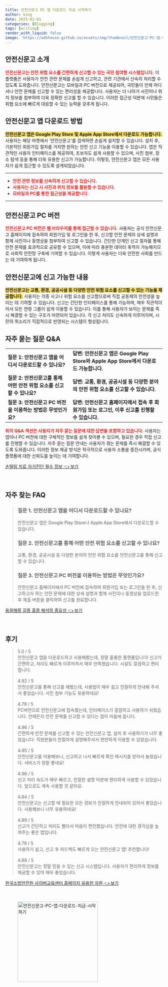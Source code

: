 ```yaml
---
title: 안전신문고 PC 앱 다운로드 지금 시작하기
author: bing
date: 2025-02-01
categories: [Blogging]
tags: [writing]
render_with_liquid: false
image: 'https://adkhouse.github.io/assets/img/thumbnail/안전신문고-PC-앱-다운로드-지금-시작하기.webp'
---
```



<h2 id='안전신문고_소개'>안전신문고 소개</h2>

<p><b><span style="color: #ee2323;">안전신문고는 안전 위험 요소를 간편하게 신고할 수 있는 국민 참여형 시스템입니다.</span></b> 이 플랫폼은 사용자가 안전 관련 문제를 손쉽게 신고하고, 관련 기관에서 신속히 처리할 수 있도록 도와줍니다. 안전신문고는 모바일과 PC 버전으로 제공되어, 국민들이 언제 어디서나 안전 문제를 신고할 수 있는 편리성을 제공합니다. 사용자는 더 나아가 사진이나 위치 정보를 첨부하여 더욱 정확한 신고를 할 수 있습니다. 이러한 접근성 덕분에 시민들은 위협 요소에 빠르게 대응할 수 있는 능력을 갖추게 됩니다.</p>

<h2 id='안전신문고_앱_다운로드'>안전신문고 앱 다운로드 방법</h2>

<p><b><span style="background-color: #ffe066;">안전신문고 앱은 Google Play Store 및 Apple App Store에서 다운로드 가능합니다.</span></b> 사용자는 해당 마켓에서 '안전신문고'를 검색하면 손쉽게 설치할 수 있습니다. 설치 후, 기본적인 회원가입 절차를 거치면 원하는 안전 신고 기능을 이용할 수 있습니다. 앱은 직관적인 사용자 인터페이스를 제공하여, 초보자도 쉽게 사용할 수 있으며, 사진 첨부, 장소 탐색 등을 통해 더욱 유용한 신고가 가능합니다. 이렇듯, 안전신문고 앱은 모든 사용자가 쉽게 접근할 수 있도록 설계되었습니다.</p>

<hr />

<ul>
    <li><b><span style="color: #ee2323;">안전 관련 정보를 신속하게 신고할 수 있습니다.</span></b></li>
    <li><b><span style="color: #ee2323;">사용자는 신고 시 사진과 위치 정보를 활용할 수 있습니다.</span></b></li>
    <li><b><span style="color: #ee2323;">모바일과 PC를 통한 접근성을 제공합니다.</span></b></li>
</ul>

<hr />

<h2 id='안전신문고_PC_버전'>안전신문고 PC 버전</h2>

<p><b><span style="color: #ee2323;">안전신문고 PC 버전은 웹 브라우저를 통해 접근할 수 있습니다.</span></b> 사용자는 공식 안전신문고 홈페이지에 접속하여 회원가입 및 로그인을 한 후, 신고할 안전 문제의 상세 설명과 함께 사진이나 동영상을 첨부하여 신고할 수 있습니다. 간단한 단계인 신고 절차를 통해 안전 문제를 효과적으로 공유할 수 있으며, 이에 따라 충분한 데이터 축적이 가능해지므로 사회적 안전망 구축에 기여할 수 있습니다. 이렇게 사용자는 더욱 안전한 사회를 만드는 데 기여하게 됩니다.</p>

<h2 id='안전신문고_신고내용'>안전신문고에 신고 가능한 내용</h2>

<p><b><span style="background-color: #ffe066;">안전신문고는 교통, 환경, 공공시설 등 다양한 안전 위험 요소를 신고할 수 있는 기능을 제공합니다.</span></b> 사용자는 각종 사고나 위험 요소를 신고함으로써 직접 공동체의 안전성을 높이는 데 기여할 수 있습니다. 신고는 간단한 인터페이스를 통해 가능하며, 매우 직관적이어서 모든 연령 그룹이 쉽게 이용할 수 있습니다. 이를 통해 사용자가 보이는 문제를 즉시 해결할 수 있는 구조가 마련되어 있습니다. 각 신고 처리도 신속하게 이루어지며, 시민의 목소리가 직접적으로 반영되는 시스템이 형성됩니다.</p>

<h2 id='자주묻는질문_QNA'>자주 묻는 질문 Q&A</h2>

<table>
    <tr>
        <td><b>질문 1: 안전신문고 앱을 어디서 다운로드할 수 있나요?</b></td>
        <td><b>답변: 안전신문고 앱은 Google Play Store와 Apple App Store에서 다운로드 가능합니다.</b></td>
    </tr>
    <tr>
        <td><b>질문 2: 안전신문고를 통해 어떤 안전 위험 요소를 신고할 수 있나요?</b></td>
        <td><b>답변: 교통, 환경, 공공시설 등 다양한 분야의 안전 위험 요소를 신고할 수 있습니다.</b></td>
    </tr>
    <tr>
        <td><b>질문 3: 안전신문고 PC 버전을 이용하는 방법은 무엇인가요?</b></td>
        <td><b>답변: 안전신문고 홈페이지에서 접속 후 회원가입 또는 로그인, 이후 신고를 진행할 수 있습니다.</b></td>
    </tr>
</table>

<p><b><span style="color: #ee2323;">위의 Q&A 섹션은 사용자가 자주 묻는 질문에 대한 답변을 포함하고 있습니다.</span></b> 사용자는 앱이나 PC 버전에 대한 구체적인 정보를 쉽게 찾아볼 수 있으며, 필요한 경우 직접 신고를 진행할 수 있습니다. 자주 묻는 질문 안내는 사용자가 겪는 문제를 즉시 해결할 수 있도록 도와줍니다. 이러한 정보 제공 방식은 적극적으로 사용자 소통을 증진시키며, 공식 플랫폼에 대한 신뢰도를 높이는 데 기여합니다.</p>


<p><a class="click-button" title="손떨림 치료 자가진단 필수 정보" href="https://adkhouse.github.io/posts/%EC%86%90%EB%96%A8%EB%A6%BC-%EC%B9%98%EB%A3%8C-%EC%9E%90%EA%B0%80%EC%A7%84%EB%8B%A8-%ED%95%84%EC%88%98-%EC%A0%95%EB%B3%B4/" rel="dofollow">손떨림 치료 자가진단 필수 정보 👈 보기</a></p><br>
<h2 id='자주_찾는_FAQ'>자주 찾는 FAQ</h2>
<div itemscope="" itemtype="https://schema.org/FAQPage"> 
<blockquote> 
<div itemscope="" itemprop="mainEntity" itemtype="https://schema.org/Question"> 
<h3 itemprop="name">질문 1. 안전신문고 앱을 어디서 다운로드할 수 있나요?</h3> 
<div itemscope="" itemprop="acceptedAnswer" itemtype="https://schema.org/Answer"> 
<span itemprop="text"> 
<p>안전신문고 앱은 Google Play Store나 Apple App Store에서 다운로드할 수 있습니다.</p> 
</span> 
</div> 
</div> 
<div itemscope="" itemprop="mainEntity" itemtype="https://schema.org/Question"> 
<h3 itemprop="name">질문 2. 안전신문고를 통해 어떤 안전 위험 요소를 신고할 수 있나요?</h3> 
<div itemscope="" itemprop="acceptedAnswer" itemtype="https://schema.org/Answer"> 
<span itemprop="text"> 
<p>교통, 환경, 공공시설 등 다양한 분야의 안전 위험 요소를 안전신문고를 통해 신고할 수 있습니다.</p> 
</span> 
</div> 
</div> 
<div itemscope="" itemprop="mainEntity" itemtype="https://schema.org/Question"> 
<h3 itemprop="name">질문 3. 안전신문고 PC 버전을 이용하는 방법은 무엇인가요?</h3> 
<div itemscope="" itemprop="acceptedAnswer" itemtype="https://schema.org/Answer"> 
<span itemprop="text"> 
<p>안전신문고 홈페이지에서 PC 버전에 접속하여 회원가입 또는 로그인을 한 후, 신고하고자 하는 안전 문제에 대한 상세 설명과 함께 사진이나 동영상을 업로드한 후 제출 버튼을 클릭하여 신고를 완료합니다.</p> 
</span> 
</div> 
</div> 
</blockquote> 
</div>
<p><a class="click-button" title="용꿈해몽 길몽 흉몽 해석의 중요성" href="https://adkhouse.github.io/posts/%EC%9A%A9%EA%BF%88%ED%95%B4%EB%AA%BD-%EA%B8%B8%EB%AA%BD-%ED%9D%89%EB%AA%BD-%ED%95%B4%EC%84%9D%EC%9D%98-%EC%A4%91%EC%9A%94%EC%84%B1/" rel="dofollow">용꿈해몽 길몽 흉몽 해석의 중요성 👈 보기</a></p><br>
<h2 id='후기'>후기</h2>
<div itemscope itemtype="https://schema.org/Product">
  <blockquote>
  <div itemprop="review" itemscope itemtype="https://schema.org/Review">
      <div itemprop="reviewRating" itemscope itemtype="https://schema.org/Rating"> <span itemprop="ratingValue">5.0</span> / <span itemprop="bestRating">5</span> </div>
      <span itemprop="reviewBody">안전신문고 앱을 다운로드하고 사용해봤는데, 정말 훌륭한 플랫폼입니다! 신고가 간편하고, 처리도 빠르게 이루어져서 매우 만족했습니다. 시설도 깔끔하고 편리합니다.</span>
  </div>
  <br>
  <div itemprop="review" itemscope itemtype="https://schema.org/Review">
      <div itemprop="reviewRating" itemscope itemtype="https://schema.org/Rating"> <span itemprop="ratingValue">4.92</span> / <span itemprop="bestRating">5</span> </div>
      <span itemprop="reviewBody">안전신문고를 통해 신고를 해봤는데, 사용법이 매우 쉽고 친절하게 안내해 주셔서 좋았습니다. 사진 첨부 기능도 유용하네요!</span>
  </div>
  <br>
  <div itemprop="review" itemscope itemtype="https://schema.org/Review">
      <div itemprop="reviewRating" itemscope itemtype="https://schema.org/Rating"> <span itemprop="ratingValue">4.79</span> / <span itemprop="bestRating">5</span> </div>
      <span itemprop="reviewBody">PC버전으로 안전신문고에 접속했는데, 인터페이스가 깔끔하고 사용하기 쉬웠습니다. 언제든지 안전 문제를 신고할 수 있다는 점이 마음에 듭니다.</span>
  </div>
  <br>
  <div itemprop="review" itemscope itemtype="https://schema.org/Review">
      <div itemprop="reviewRating" itemscope itemtype="https://schema.org/Rating"> <span itemprop="ratingValue">4.96</span> / <span itemprop="bestRating">5</span> </div>
      <span itemprop="reviewBody">간편하게 안전 문제를 신고할 수 있는 안전신문고 앱, 설치 후 사용하기가 너무 좋았습니다. 직원분들이 친절하게 설명해주셔서 편안하게 이용할 수 있었습니다.</span>
  </div>
  <br>
  <div itemprop="review" itemscope itemtype="https://schema.org/Review">
      <div itemprop="reviewRating" itemscope itemtype="https://schema.org/Rating"> <span itemprop="ratingValue">4.95</span> / <span itemprop="bestRating">5</span> </div>
      <span itemprop="reviewBody">안전신문고를 이용해보니, 신고하고 나서 빠르게 확인 메시지를 받아서 놀랐습니다. 서비스가 정말 좋네요!</span>
  </div>
  <br>
  <div itemprop="review" itemscope itemtype="https://schema.org/Review">
      <div itemprop="reviewRating" itemscope itemtype="https://schema.org/Rating"> <span itemprop="ratingValue">4.96</span> / <span itemprop="bestRating">5</span> </div>
      <span itemprop="reviewBody">신고 처리 속도가 매우 빠르고, 친절한 설명 덕분에 편리하게 사용할 수 있었습니다. 앞으로도 계속 사용할 것 같아요.</span>
  </div>
  <br>
  <div itemprop="review" itemscope itemtype="https://schema.org/Review">
      <div itemprop="reviewRating" itemscope itemtype="https://schema.org/Rating"> <span itemprop="ratingValue">4.84</span> / <span itemprop="bestRating">5</span> </div>
      <span itemprop="reviewBody">안전신문고는 신고할 때 필요한 모든 정보가 친절하게 안내되어 있어서 좋았습니다. 사용해보니 너무 유용하네요!</span>
  </div>
  <br>
  <div itemprop="review" itemscope itemtype="https://schema.org/Review">
      <div itemprop="reviewRating" itemscope itemtype="https://schema.org/Rating"> <span itemprop="ratingValue">4.89</span> / <span itemprop="bestRating">5</span> </div>
      <span itemprop="reviewBody">신고가 간단하고 처리도 빨라서 마음이 편안했습니다. 안전에 대한 경각심을 높여주는 좋은 앱입니다.</span>
  </div>
  <br>
  <div itemprop="review" itemscope itemtype="https://schema.org/Review">
      <div itemprop="reviewRating" itemscope itemtype="https://schema.org/Rating"> <span itemprop="ratingValue">4.79</span> / <span itemprop="bestRating">5</span> </div>
      <span itemprop="reviewBody">사용하기 쉽고, 신고 후 피드백도 빠르게 오는 안전신문고 앱! 추천합니다!</span>
  </div>
  <br>
  <div itemprop="review" itemscope itemtype="https://schema.org/Review">
      <div itemprop="reviewRating" itemscope itemtype="https://schema.org/Rating"> <span itemprop="ratingValue">4.88</span> / <span itemprop="bestRating">5</span> </div>
      <span itemprop="reviewBody">안전신문고는 정말 믿을 수 있는 신고 시스템입니다. 사용자가 편리하게 정보를 제공할 수 있어 매우 좋았습니다.</span>
  </div>
  </blockquote>
</div>
<p><a class="click-button" title="한국소방안전원 사이버교육센터 홈페이지 유용한 자원" href="https://adkhouse.github.io/posts/%ED%95%9C%EA%B5%AD%EC%86%8C%EB%B0%A9%EC%95%88%EC%A0%84%EC%9B%90-%EC%82%AC%EC%9D%B4%EB%B2%84%EA%B5%90%EC%9C%A1%EC%84%BC%ED%84%B0-%ED%99%88%ED%8E%98%EC%9D%B4%EC%A7%80-%EC%9C%A0%EC%9A%A9%ED%95%9C-%EC%9E%90%EC%9B%90/" rel="dofollow">한국소방안전원 사이버교육센터 홈페이지 유용한 자원 👈 보기</a></p><br>
<figure class="image"><img src="https://adkhouse.github.io/assets/img/thumbnail/안전신문고-PC-앱-다운로드-지금-시작하기.webp" alt="안전신문고-PC-앱-다운로드-지금-시작하기" width="256" height="256"></figure>